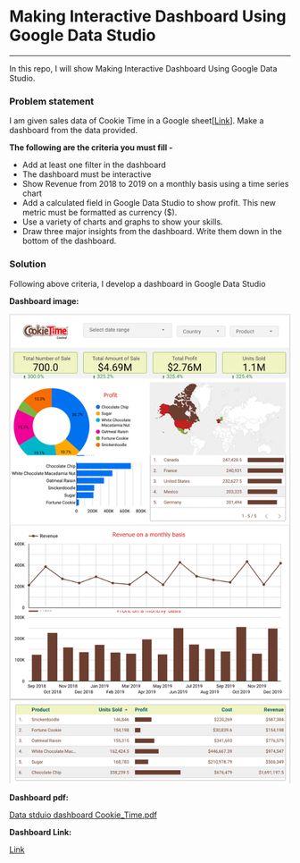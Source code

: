 # Making Interactive Dashboard Using Google Data Studio
<hr>
In this repo, I will show Making Interactive Dashboard Using Google Data Studio.

 ### Problem statement

I am given sales data of Cookie Time in a Google sheet[[Link](https://docs.google.com/spreadsheets/d/1ifmPN6SC6RSNYKNbGP4gKJS_S_B3okGuKIhV6vLr6Hc/edit#gid=1780704992)]. 
Make a dashboard from the data provided. 

**The following are the criteria you must fill -**
- Add at least one filter in the dashboard 
- The dashboard must be interactive
- Show Revenue from 2018 to 2019 on a monthly basis using a time series chart 
- Add a calculated field in Google Data Studio to show profit. This new metric must be formatted as currency ($). 
- Use a variety of charts and graphs to show your skills.  
- Draw three major insights from the dashboard. Write them down in the bottom of the dashboard. 

 ### Solution
Following above criteria, I develop a dashboard in Google Data Studio

**Dashboard image:**

<img alt="Data stduio dashboard" src="./Data stduio dashboard Cookie_Time.png" title="Data stduio dashboard"/>

**Dashboard pdf:**

[Data stduio dashboard Cookie_Time.pdf](https://github.com/mdforhadcse/Making-Interactive-Dashboard-Using-Google-Data-Studio/blob/b4020ff293f2638bb67b179a116ed5de47c23c0b/Data%20stduio%20dashboard%20Cookie_Time.pdf)


**Dashboard Link:**

[Link](https://datastudio.google.com/reporting/32e09532-f728-4619-8542-1e9aa44a6e46)